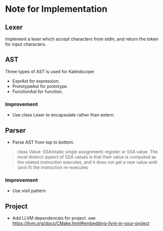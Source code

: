 # Note for Implementation
## Lexer
Implement a lexer which accept characters from stdin, and return the token for input characters.

## AST
Three types of AST is used for Kaleidscope:  
* ExprAst for expression. 
* PrototypeAst for prototype.
* FunctionAst for function.

### Improvement
* Use class Lexer to encapsulate rather than extern.


## Parser
* Parse AST from top to bottom.
> class Value: SSA(static single assignment) register or SSA value.
> The most distinct aspect of SSA values is that their value is computed as the related instruction executes, and it does not get a new value until (and if) the instruction re-executes


### Improvement
* Use visit pattern

## Project
* Add LLVM dependencies for project. see https://llvm.org/docs/CMake.html#embedding-llvm-in-your-project